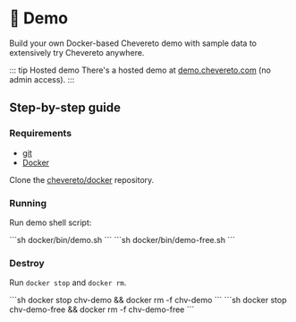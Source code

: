 # 🍰 Demo

Build your own Docker-based Chevereto demo with sample data to extensively try Chevereto anywhere.

::: tip Hosted demo
There's a hosted demo at [demo.chevereto.com](https://demo.chevereto.com) (no admin access).
:::

## Step-by-step guide

### Requirements

* [git](https://git-scm.com/)
* [Docker](https://www.docker.com/get-started)

Clone the [chevereto/docker](https://github.com/chevereto/docker) repository.

### Running

Run demo shell script:

<code-group>
<code-block title="Paid">
```sh
docker/bin/demo.sh
```
</code-block>

<code-block title="Free">
```sh
docker/bin/demo-free.sh
```
</code-block>
</code-group>

### Destroy

Run `docker stop` and `docker rm`.

<code-group>
<code-block title="Paid">
```sh
docker stop chv-demo && docker rm -f chv-demo
```
</code-block>

<code-block title="Free">
```sh
docker stop chv-demo-free && docker rm -f chv-demo-free
```
</code-block>
</code-group>
